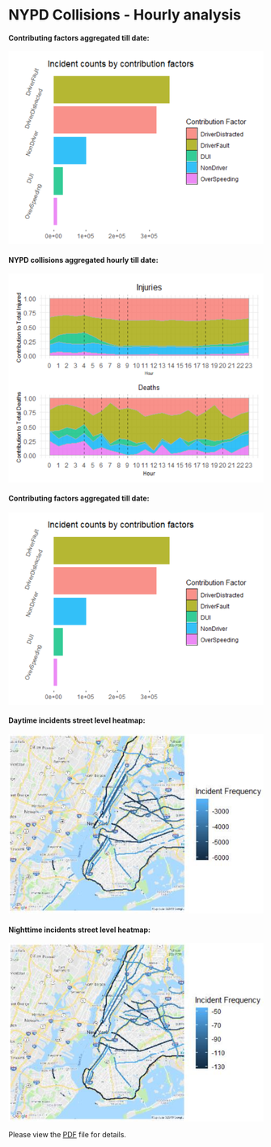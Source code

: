 # NYPD Collisions - Hourly analysis

#### Contributing factors aggregated till date:

![](frequency_histogram.png) 

#### NYPD collisions aggregated hourly till date:

![](nypd_hourly.png) 



#### Contributing factors aggregated till date:

![](frequency_histogram.png) 

#### Daytime incidents street level heatmap:

![](Daytime.png) 

#### Nighttime incidents street level heatmap:

![](Nightime.png) 

Please view the [PDF](https://github.com/Sharma-Tu/Visualizing-road-accidents-in-NYC/blob/master/NYPD_collisions.pdf) file for details.
